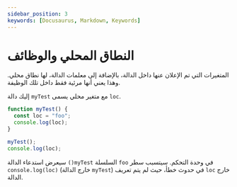 ```yaml
---
sidebar_position: 3
keywords: [Docusaurus, Markdown, Keywords]
---
```


# النطاق المحلي والوظائف

المتغيرات التي تم الإعلان عنها داخل الدالة، بالإضافة إلى معلمات الدالة، لها نطاق محلي. وهذا يعني أنها مرئية فقط داخل تلك الوظيفة.

إليك دالة ```myTest``` مع متغير محلي يسمى ```loc```.
```js
function myTest() {
  const loc = "foo";
  console.log(loc);
}

myTest();
console.log(loc);
```
سيعرض استدعاء الدالة ```()myTest``` السلسلة ```foo``` في وحدة التحكم. سيتسبب سطر ```console.log(loc)``` (خارج الدالة ```myTest```) في حدوث خطأ، حيث لم يتم تعريف ```loc``` خارج الدالة.